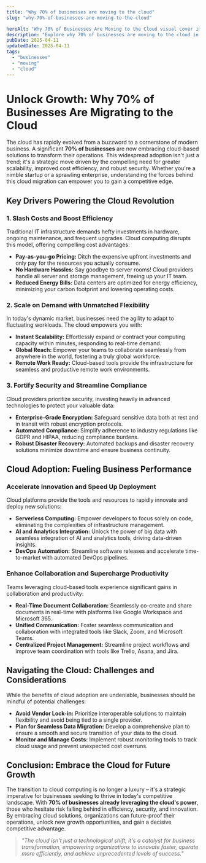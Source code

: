 ```yaml
---
title: "Why 70% of businesses are moving to the cloud"
slug: "why-70%-of-businesses-are-moving-to-the-cloud"

heroAlt: "Why 70% of Businesses Are Moving to the Cloud visual cover image"
description: "Explore why 70% of businesses are moving to the cloud in this detailed guide, offering insights, strategies, and practical tips to enhance your understanding and application of the topic."
pubDate: 2025-04-11
updatedDate: 2025-04-11
tags:
  - "businesses"
  - "moving"
  - "cloud"
---
```


# Unlock Growth: Why 70% of Businesses Are Migrating to the Cloud

The cloud has rapidly evolved from a buzzword to a cornerstone of modern business. A significant **70% of businesses** are now embracing cloud-based solutions to transform their operations. This widespread adoption isn't just a trend; it's a strategic move driven by the compelling need for greater scalability, improved cost efficiency, and robust security. Whether you're a nimble startup or a sprawling enterprise, understanding the forces behind this cloud migration can empower you to gain a competitive edge.

## Key Drivers Powering the Cloud Revolution

### 1. Slash Costs and Boost Efficiency

Traditional IT infrastructure demands hefty investments in hardware, ongoing maintenance, and frequent upgrades. Cloud computing disrupts this model, offering compelling cost advantages:

- **Pay-as-you-go Pricing:** Ditch the expensive upfront investments and only pay for the resources you actually consume.
- **No Hardware Hassles:** Say goodbye to server rooms! Cloud providers handle all server and storage management, freeing up your IT team.
- **Reduced Energy Bills:** Data centers are optimized for energy efficiency, minimizing your carbon footprint and lowering operating costs.

### 2. Scale on Demand with Unmatched Flexibility

In today's dynamic market, businesses need the agility to adapt to fluctuating workloads. The cloud empowers you with:

- **Instant Scalability:** Effortlessly expand or contract your computing capacity within minutes, responding to real-time demand.
- **Global Reach:** Empower your teams to collaborate seamlessly from anywhere in the world, fostering a truly global workforce.
- **Remote Work Ready:** Cloud-based tools provide the infrastructure for seamless and productive remote work environments.

### 3. Fortify Security and Streamline Compliance

Cloud providers prioritize security, investing heavily in advanced technologies to protect your valuable data:

- **Enterprise-Grade Encryption:** Safeguard sensitive data both at rest and in transit with robust encryption protocols.
- **Automated Compliance:** Simplify adherence to industry regulations like GDPR and HIPAA, reducing compliance burdens.
- **Robust Disaster Recovery:** Automated backups and disaster recovery solutions minimize downtime and ensure business continuity.

## Cloud Adoption: Fueling Business Performance

### Accelerate Innovation and Speed Up Deployment

Cloud platforms provide the tools and resources to rapidly innovate and deploy new solutions:

- **Serverless Computing:** Empower developers to focus solely on code, eliminating the complexities of infrastructure management.
- **AI and Analytics Integration:** Unlock the power of big data with seamless integration of AI and analytics tools, driving data-driven insights.
- **DevOps Automation:** Streamline software releases and accelerate time-to-market with automated DevOps pipelines.

### Enhance Collaboration and Supercharge Productivity

Teams leveraging cloud-based tools experience significant gains in collaboration and productivity:

- **Real-Time Document Collaboration:** Seamlessly co-create and share documents in real-time with platforms like Google Workspace and Microsoft 365.
- **Unified Communication:** Foster seamless communication and collaboration with integrated tools like Slack, Zoom, and Microsoft Teams.
- **Centralized Project Management:** Streamline project workflows and improve team coordination with tools like Trello, Asana, and Jira.

## Navigating the Cloud: Challenges and Considerations

While the benefits of cloud adoption are undeniable, businesses should be mindful of potential challenges:

- **Avoid Vendor Lock-in:** Prioritize interoperable solutions to maintain flexibility and avoid being tied to a single provider.
- **Plan for Seamless Data Migration:** Develop a comprehensive plan to ensure a smooth and secure transition of your data to the cloud.
- **Monitor and Manage Costs:** Implement robust monitoring tools to track cloud usage and prevent unexpected cost overruns.

## Conclusion: Embrace the Cloud for Future Growth

The transition to cloud computing is no longer a luxury – it's a strategic imperative for businesses seeking to thrive in today's competitive landscape. With **70% of businesses already leveraging the cloud's power**, those who hesitate risk falling behind in efficiency, security, and innovation. By embracing cloud solutions, organizations can future-proof their operations, unlock new growth opportunities, and gain a decisive competitive advantage.

> _"The cloud isn't just a technological shift; it's a catalyst for business transformation, empowering organizations to innovate faster, operate more efficiently, and achieve unprecedented levels of success."_
